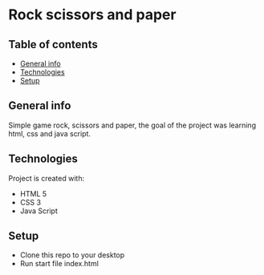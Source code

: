 # Rock scissors and paper

## Table of contents
* [General info](#general-info)
* [Technologies](#technologies)
* [Setup](#setup)

## General info
Simple game rock, scissors and paper, the goal of the project was learning html, css and java script. 
	
## Technologies
Project is created with:
* HTML 5
* CSS 3
* Java Script
	
## Setup
* Clone this repo to your desktop
* Run start file index.html
